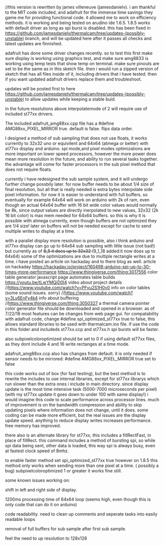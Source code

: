 //this version is rewritten by james villeneuve (jamesdanielv). i am thankful to the MIT code included, and adafruit for the immense time savings they game me for providing functional code. it allowed me to work on efficiency methods.
it is working and being tested on arudino ide 1.6.5. 1.8.5 works with default driver as long as spi burst is disabled. this has been fixed in https://github.com/jamesdanielv/thermalcam/tree/updates-(possibly-unstable) branch, and will be updated here after it passes all checks and latest updates are finnished.

adafruit has done some driver changes recently. so to test this first make sure display is working using graphics test, and make sure amg8833 is working using temp tests that show temp on terminal. make sure pinouts are set to be the same as in this sketch file. then i would run a zipped version of sketch that has all files inside of it, including drivers that i have tested. then if you want updated adafruit drivers replace them and troubleshoot. 

updates will be posted first to here https://github.com/jamesdanielv/thermalcam/tree/updates-(possibly-unstable)
to allow updates while keeping a stable buid.

in the future resolutions above interpolatemode of 2 will require use of included st77xx drivers.

The included adafruit_amg88xx.cpp file has a #define AMG88xx_PIXEL_MIRROR true. default is false. flips data order.

I designed a method of sub sampling that does not use floats, it works currently to 32x32 uno or equivilent and 64x64 (atmega or better) with st77xx display and arduino. spi mode,and pixel modes optimizations are more important on lower speed processors, however the more power does mean more resolution in the future, and ability to run several tasks together.
the advantage will come for faster processors in the sub pixel method that does not require floats.

currently i have redesigned the sub sample system, and it will undergo further change possbily later. for now buffer needs to be about 1/4 size of final resolution, but all that is really needed is extra bytes interpolate side pixel information. for now it is easier to understand with full buffers. so eventually for example 64x64 will work on arduino with 2k of ram, even though an actual 64x64 buffer with 16 bit wide color values would normally be 8k, since output values are directly inerpolated to new values, 32x32 (2k 16 bit color) is max mem needed for 64x64 buffers. so this is why it is possible with atmega currently, even though buffers are not optimized they are 1/4 size! later on buffers will not be needed except for cache to send multiple writes to display at a time.

with a parallel display more resolution is possible, also i think arduino and st77xx display can go up to 64x64 sub sampling
with little issue (not bad!) but currently as of <del>8_5 it does up to 32x32 </del>(9_1_18 added:it now does up to 64x64)
some of the optimizations are due to multiple rectangle writes at a time. i have posted an article on hackaday and to there blog as well.
article on hackaday https://hackaday.io/project/160498-arduino-spi-up-to-30-times-more-performance
https://www.thingiverse.com/thing:3017556 color table generator javascript page automates table builds
https://youtu.be/tLwYMQjD0l4 video about project details
//https://www.youtube.com/watch?v=PFyu2S1H0v0 info on color tables (some sound issues. sorry)
//https://www.youtube.com/watch?v=3Lv6EnFy4k4 info about buffering
//https://www.thingiverse.com/thing:3050327 a thermal camera pointer
color generator file should be downloaded and opened in a browser. as of 7/22/18 most features can be changes from web page gui.
for compatability with adafruit code, change #define spi_optimized_st77xx true to false, this allows standard libraries to be used with thermalcam.ino file. if use the code in this folder and includeds st77xx.ccp and st77xx.h spi bursts will be 
faster. 

also  subpixelcoloroptimized should be set to 0 if using default st77xx files, as they dont include 4 and 16 write rectanges at a time mode.

adafruit_amg88xx.ccp also has changes from default. it is only needed if sensor needs to be mirrored: 
#define AMG88xx_PIXEL_MIRROR true set to false

this code works out of box (for fast testing), but the best method is to rewrite the includes to use internal libraries, except for st77xx librarys which run slower than the extra ones i include in main directory.
since display update is the most time intensive task (5000-7000 microseconds per pixel)
(with my st77xx update it goes down to under 100 with same display!) i would imagine this code to scale performance across processor lines. much of improvement is on the bandwidth compression and ability to skip updating pixels where information does not change, until it does. some coding can be made more efficient, but the real issues are the display update speed. anything to reduce display writes increases performance. free memory has improved.

there also is an alternate library for st77xx, this includes a fillRectFast, in place of fillRect. this command includes a method of bursting spi, so while spi data being sent, other data is loaded, this way spi is always busy, even at fastest clock speed of 8mhz. 

to enable faster method set spi_optimized_st77xx true
however on 1.8.5 this method only works when sending more than one pixel at a time. ( possibly a bug)
subpixelcoloroptimized 1 or greater it works fine still.


some known issues working on: 

shift in left and right side of display. 

1200ms processing time of 64x64 loop (seems high, even though this is only code that can do it on arduino)

code readability. need to clean up comments and seperate tasks into easily readable loops

removal of full buffers for sub sample after first sub sample. 

feel the need to up resolution to 128x128



